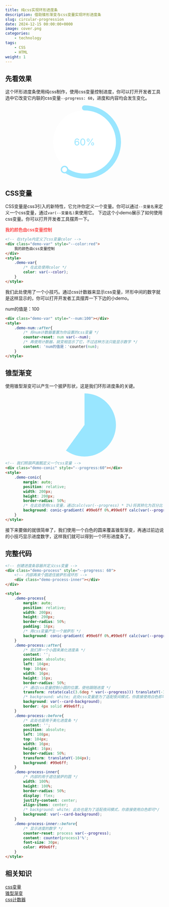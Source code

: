 ```yaml
---
title: 纯css实现环形进度条
description: 借助锥形渐变与css变量实现环形进度条
slug: circular-progression
date: 2024-12-15 00:00:00+0000
image: cover.png
categories:
    - technology
tags:
    - CSS
    - HTML
weight: 1
---
```


## 先看效果
这个环形进度条使用纯css制作，使用css变量控制进度，你可以打开开发者工具选中它改变它内联的css变量`--progress: 60`，进度和内容均会发生变化。


<div class="demo-process" style="--progress: 60">
    <div class="demo-process-inner"></div>
</div>

<style>
    style[contenteditable]{
        display: block;
        outline: none;
    }
    .demo-process{
        margin: auto;
        position: relative;
        width: 200px;
        height: 200px;
        border-radius: 50%;
        padding: 16px;
        background: #99e6ff;
        background: conic-gradient( #99e6ff 0%,#99e6ff calc(var(--progress) * 1%),transparent 0%);
    }
    .demo-process::after{
        content: '';
        position: absolute;
        left: 104px;
        top: 104px;
        width: 16px;
        height: 16px;
        border-radius: 50%;
        transform: rotate(calc(3.6deg * var(--progress))) translateY(-108px);
        background: white;
        //background: var(--card-background);
        border: 4px solid #99e6ff;;
    }
    .demo-process::before{
        content: '';
        position: absolute;
        left: 108px;
        top: 104px;
        width: 16px;
        height: 16px;
        border-radius: 50%;
        transform: translateY(-104px);
        background: #99e6ff;
    }
    .demo-process-inner{
        width: 100%;
        height: 100%;
        border-radius: 50%;
        background: white;
        display: flex;
        justify-content: center;
        align-items: center;
        //background: var(--card-background);
    }
    .demo-process-inner::before{
        counter-reset: process var(--progress);
        content: counter(process)'%';
        font-size: 30px;
        color: #99e6ff;
    }
</style>

## CSS变量
CSS变量是css3引入的新特性，它允许你定义一个变量。你可以通过`--变量名`来定义一个css变量，通过`var(--变量名)`来使用它。
下边这个小demo展示了如何使用css变量。你可以打开开发者工具摆弄一下。

<div class="demo-var" style="--color:red">我的颜色由css变量控制</div>
<style>
    .demo-var{
        color: var(--color);
    }
</style>

```html
<!-- 在style内定义了css变量color -->
<div class="demo-var" style="--color:red">
    我的颜色由css变量控制
</div>
<style>
    .demo-var{
        /* 在此处使用color */
        color: var(--color);
    }
</style>
```






我们此处使用了一个小技巧。通过css计数器来显示css变量，环形中间的数字就是这样显示的，你可以打开开发者工具摆弄一下下边的小demo。

<div class="demo-num" style="--num:100"></div>
<style>
    .demo-num::after{
        counter-reset: num var(--num);
        content: 'num的值是：'counter(num);
    }
</style>

```html
<div class="demo-var" style="--num:100"></div>
<style>
    .demo-num::after{
        /* 将num计数器重置为你设置的css变量 */
        counter-reset: num var(--num);
        /* 再使用计数器，就变相显示了它，不过这种方法只能显示数字 */
        content: 'num的值是：'counter(num);
    }
</style>
```

## 锥型渐变
使用锥型渐变可以产生一个披萨形状，这是我们环形进度条的关键。

<div class="demo-conic" style="--progress:60"></div>
<style>
    .demo-conic{
        margin: auto;
        position: relative;
        width: 200px;
        height: 200px;
        border-radius: 50%;
        background: conic-gradient( #99e6ff 0%,#99e6ff calc(var(--progress) * 1%),transparent 0%);
    }
</style>

```html
<!-- 我们照葫芦画瓢定义一个css变量 -->
<div class="demo-conic" style="--progress:60"></div>
<style>
    .demo-conic{
        margin: auto;
        position: relative;
        width: 200px;
        height: 200px;
        border-radius: 50%;
        /* 在此处使用css变量，通过calc(var(--progress) * 1%)将其转化为百分比 */
        background: conic-gradient( #99e6ff 0%,#99e6ff calc(var(--progress) * 1%),transparent 0%);
    }
</style>
```

接下来要做的就很简单了，我们使用一个白色的圆来覆盖锥型渐变，再通过前边说的小技巧显示进度数字，这样我们就可以得到一个环形进度条了。

## 完整代码
```html
<!-- 创建进度条容器并定义css变量 -->
<div class="demo-process" style="--progress: 60">
    <!-- 内部再来个圆遮住披萨形成环形 -->
    <div class="demo-process-inner"></div>
</div>

<style>
    .demo-process{
        margin: auto;
        position: relative;
        width: 200px;
        height: 200px;
        border-radius: 50%;
        padding: 16px;
        /* 用css变量产生一个披萨形 */
        background: conic-gradient( #99e6ff 0%,#99e6ff calc(var(--progress) * 1%),transparent 0%);
    }
    .demo-process::after{
        /* 我们弄一个小圆来美化进度条 */
        content: '';
        position: absolute;
        left: 104px;
        top: 104px;
        width: 16px;
        height: 16px;
        border-radius: 50%;
        /* 通过css变量控制小圆的位置，使他跟随进度 */
        transform: rotate(calc(3.6deg * var(--progress))) translateY(-108px);
        /* background: white; 此处css变量是为了适配夜间模式，你直接使用白色即可*/
        background: var(--card-background);
        border: 4px solid #99e6ff;;
    }
    .demo-process::before{
        /* 此处也是用于美化进度条 */
        content: '';
        position: absolute;
        left: 108px;
        top: 104px;
        width: 16px;
        height: 16px;
        border-radius: 50%;
        transform: translateY(-104px);
        background: #99e6ff;
    }
    .demo-process-inner{
        /* 内部的用于遮住披萨的圆 */
        width: 100%;
        height: 100%;
        border-radius: 50%;
        display: flex;
        justify-content: center;
        align-items: center;
        /* background: white; 此处也是为了适配夜间模式，你直接使用白色即可*/
        background: var(--card-background);
    }
    .demo-process-inner::before{
        /* 显示进度的数字 */
        counter-reset: process var(--progress);
        content: counter(process)'%';
        font-size: 30px;
        color: #99e6ff;
    }
</style>
```

## 相关知识
[css变量](https://developer.mozilla.org/zh-CN/docs/Web/CSS/Using_CSS_custom_properties)<br/>
[锥型渐变](https://developer.mozilla.org/zh-CN/docs/Web/CSS/gradient/conic-gradient)<br/>
[css计数器](https://developer.mozilla.org/zh-CN/docs/Web/CSS/CSS_counter_styles/Using_CSS_counters)

